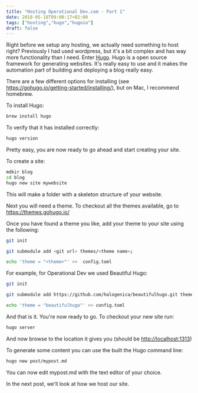 ```yaml
---
title: "Hosting Operational Dev.com - Part 1"
date: 2018-05-18T09:00:17+02:00
tags: ["hosting","hugo","hugoio"]
draft: false
---
```


Right before we setup any hosting, we actually need something to host right? Previously I had used wordpress, but it's a bit complex and has way more functionality than I need. Enter [Hugo](https://gohugo.io/). Hugo is a open source framework for generating websites. It's really easy to use and it makes the automation part of building and deploying a blog really easy. 

There are a few different options for installing (see <https://gohugo.io/getting-started/installing/>), but on Mac, I recommend homebrew.


To install Hugo:
```bash
brew install hugo
```

To verify that it has installed correctly:
```bash
hugo version
```

Pretty easy, you are now ready to go ahead and start creating your site.

To create a site:
```bash
mdkir blog
cd blog
hugo new site mywebsite
```

This will make a folder with a skeleton structure of your website.

Next you will need a theme. To checkout all the themes available, go to <https://themes.gohugo.io/>

Once you have found a theme you like, add your theme to your site using the following:
```bash
git init

git submodule add <git url> themes/<theme name>;

echo 'theme = "<theme>"' >>  config.toml
```

For example, for Operational Dev we used Beautiful Hugo:

```bash
git init

git submodule add https://github.com/halogenica/beautifulhugo.git themes/beautifulhugo;

echo 'theme = "beautifulhugo"' >> config.toml
```

And that is it. You're now ready to go. To checkout your new site run:
```bash
hugo server
```

And now browse to the location it gives you (should be <http://localhost:1313>)

To generate some content you can use the built the Hugo command line:
```bash
hugo new post/mypost.md
```

You can now edit mypost.md with the text editor of your choice.


In the next post, we'll look at how we host our site. 
